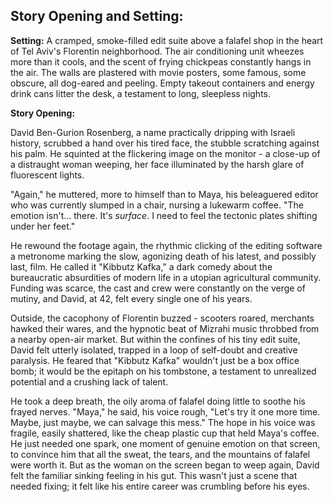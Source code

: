 ## Story Opening and Setting:

**Setting:** A cramped, smoke-filled edit suite above a falafel shop in the heart of Tel Aviv's Florentin neighborhood. The air conditioning unit wheezes more than it cools, and the scent of frying chickpeas constantly hangs in the air. The walls are plastered with movie posters, some famous, some obscure, all dog-eared and peeling. Empty takeout containers and energy drink cans litter the desk, a testament to long, sleepless nights.

**Story Opening:**

David Ben-Gurion Rosenberg, a name practically dripping with Israeli history, scrubbed a hand over his tired face, the stubble scratching against his palm. He squinted at the flickering image on the monitor - a close-up of a distraught woman weeping, her face illuminated by the harsh glare of fluorescent lights.

"Again," he muttered, more to himself than to Maya, his beleaguered editor who was currently slumped in a chair, nursing a lukewarm coffee. "The emotion isn't... there. It's *surface*. I need to feel the tectonic plates shifting under her feet."

He rewound the footage again, the rhythmic clicking of the editing software a metronome marking the slow, agonizing death of his latest, and possibly last, film. He called it "Kibbutz Kafka," a dark comedy about the bureaucratic absurdities of modern life in a utopian agricultural community. Funding was scarce, the cast and crew were constantly on the verge of mutiny, and David, at 42, felt every single one of his years.

Outside, the cacophony of Florentin buzzed - scooters roared, merchants hawked their wares, and the hypnotic beat of Mizrahi music throbbed from a nearby open-air market. But within the confines of his tiny edit suite, David felt utterly isolated, trapped in a loop of self-doubt and creative paralysis. He feared that "Kibbutz Kafka" wouldn't just be a box office bomb; it would be the epitaph on his tombstone, a testament to unrealized potential and a crushing lack of talent.

He took a deep breath, the oily aroma of falafel doing little to soothe his frayed nerves. "Maya," he said, his voice rough, "Let's try it one more time. Maybe, just maybe, we can salvage this mess." The hope in his voice was fragile, easily shattered, like the cheap plastic cup that held Maya's coffee. He just needed one spark, one moment of genuine emotion on that screen, to convince him that all the sweat, the tears, and the mountains of falafel were worth it. But as the woman on the screen began to weep again, David felt the familiar sinking feeling in his gut. This wasn't just a scene that needed fixing; it felt like his entire career was crumbling before his eyes.
